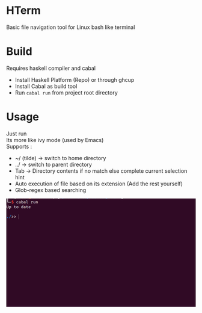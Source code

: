 # HTerm
Basic file navigation tool for Linux bash like terminal

# Build 
Requires haskell compiler and cabal 

- Install Haskell Platform (Repo) or through ghcup 
- Install Cabal as build tool 
- Run `cabal run` from project root directory 

# Usage
Just run <br>
Its more like ivy mode (used by Emacs) <br>
Supports : 
- ~/ (tilde) -> switch to home directory 
- ../        -> switch to parent directory 
- Tab        -> Directory contents if no match else complete current selection hint 
- Auto execution of file based on its extension (Add the rest yourself)
- Glob-regex based searching   

<p align="left">
    <img src="./app/Empty/hterm.gif">
